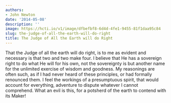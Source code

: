 ```yaml
---
authors:
- John Newton
date: '2014-05-08'
description: ''
image: https://hcti.io/v1/image/dfbefbf8-6d4d-4fe1-9455-81f1daa95c84
slug: the-judge-of-all-the-earth-will-do-right
title: The Judge of All the Earth will do Right
---
```


That the Judge of all the earth will do right, is to me as evident and necessary is that two and two make four. I believe that He has a sovereign right to do what He will for his own, not the sovereignty is but another name for the unlimited exercise of wisdom and goodness. My reasonings are often such, as if I had never heard of these principles, or had formally renounced them. I feel the workings of a presumptuous spirit, that would account for everything, adventure to dispute whatever I cannot comprehend. What an evil is this, for a potsherd of the earth to contend with its Maker!
